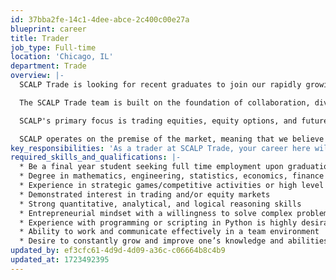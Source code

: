 ```yaml
---
id: 37bba2fe-14c1-4dee-abce-2c400c00e27a
blueprint: career
title: Trader
job_type: Full-time
location: 'Chicago, IL'
department: Trade
overview: |-
  SCALP Trade is looking for recent graduates to join our rapidly growing trading team in Chicago. We are hiring smart, competitive, and highly analytical individuals. The ideal candidate would have strong accomplishments in areas outside of trading, yet come in with an open mind and a passion for financial markets. We’re looking for someone who not only has great ideas, but can execute and turn those ideas into tangible results.

  The SCALP Trade team is built on the foundation of collaboration, diversity and innovation. We value critical thinkers, who are adapt at deep problem solving, and can endure a fast paced environment. We embrace individuals with grit, self-motivation, and those with the desire to experience and tackle the most difficult obstacles.

  SCALP's primary focus is trading equities, equity options, and futures. We aim to better the market through tighter spreads, and providing liquidity to all market participants.

  SCALP operates on the premise of the market, meaning that we believe in the creation of jobs, and capital formation through a well regulated capital market structure. This belief helps to drive our design, implementation and execution of our trading decisions.
key_responsibilities: 'As a trader at SCALP Trade, your career here will begin with a 6 to 8 week training program where you will learn all of the fundamentals of options theory in the classroom while getting live trading experience on the desk. Once your training is completed you will join the automated trading team and participate in all aspects of the firm’s algorithmic trading strategies. You will work with our team of traders and engineers to improve and optimize current strategies while leveraging your knowledge in the development of new strategies. From the very beginning your input and decisions will positively impact the firm’s strategies and direction. As you grow into the position, your achievements will present the opportunity for more responsibility and success in your career at SCALP Trade.'
required_skills_and_qualifications: |-
  * Be a final year student seeking full time employment upon graduation (minimum of a Bachelor’s)
  * Degree in mathematics, engineering, statistics, economics, finance or other relevant field is preferred.
  * Experience in strategic games/competitive activities or high level of skill in other pursuits 
  * Demonstrated interest in trading and/or equity markets 
  * Strong quantitative, analytical, and logical reasoning skills 
  * Entrepreneurial mindset with a willingness to solve complex problems 
  * Experience with programming or scripting in Python is highly desirable 
  * Ability to work and communicate effectively in a team environment 
  * Desire to constantly grow and improve one’s knowledge and abilities
updated_by: ef3cfc61-4d9d-4d09-a36c-c06664b8c4b9
updated_at: 1723492395
---
```

